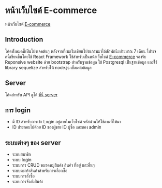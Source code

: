 # หน้าเว็บไซต์ E-commerce

หน้าเว็บไซต์  [E-commerce](https://mycommerce-app-001.firebaseapp.com/)

## Introduction
โค้ดทั้งหมดนี้เป็นโปรเจคต้นๆ หลังจากที่ผมเริ่มเขียนโปรแกรมมาได้สักพักนึงประมาณ 7 เดือน
โปรเจคนี้เขียนขึ้นโดยใช้ React Framework ใช้สำหรับเป็นหน้าเว็บไซต์ [E-commerce](https://mycommerce-app-001.firebaseapp.com/)
รองรับ Reponsive website ด้วย bootstrap สำหรับฐานข้อมูล
ใข้ Postgresql เป็นฐานข้อมูล และใช้ library sequelize สำหรับให้ node.js เชื่อมต่อข้อมูล

## Server
โค้ดสำหรับ API ดูได้ [ที่นี่ server](https://github.com/yoobukung/yoob-commerce-app-server)

## การ login
- มี ID สำหรับการเข้า Login อยู่ภายในเว็บไซต์ รหัสผ่านให้ใช้ตามที่ให้มา
- ID ประกอบไปด้วย ID ของผู้ขาย ID ผู้ซื้อ และของ admin

## ระบบต่างๆ ของ server
- ระบบสมาชิก
- ระบบ login
- ระบบการ CRUD หมวดหมู่สินค้า สินค้า ที่อยู่ และอื่นๆ
- ระบบตะกร้าสินค้าสำหรับการเลือกซื้อ
- ระบบการสั่งซื้อ
- ระบบการจัดส่งสินค้า


